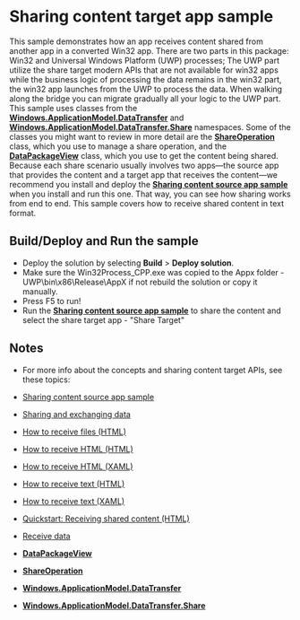 ﻿# Sharing content target app sample

This sample demonstrates how an app receives content shared from another app in a converted Win32 app.
There are two parts in this package: Win32 and Universal Windows Platform (UWP) processes;
The UWP part utilize the share target modern APIs that are not available for win32 apps while the business logic of processing the data remains in the win32 part, the win32 app launches from the UWP to process the data.
When walking along the bridge you can migrate gradually all your logic to the UWP part.
This sample uses classes from the [**Windows.ApplicationModel.DataTransfer**](http://msdn.microsoft.com/library/windows/apps/br205967) and [**Windows.ApplicationModel.DataTransfer.Share**](http://msdn.microsoft.com/library/windows/apps/br205989) namespaces. Some of the classes you might want to review in more detail are the [**ShareOperation**](http://msdn.microsoft.com/library/windows/apps/br205977) class, which you use to manage a share operation, and the [**DataPackageView**](http://msdn.microsoft.com/library/windows/apps/hh738408) class, which you use to get the content being shared. Because each share scenario usually involves two apps—the source app that provides the content and a target app that receives the content—we recommend you install and deploy the  [**Sharing content source app sample**](http://go.microsoft.com/fwlink/p/?linkid=231511) when you install and run this one. That way, you can see how sharing works from end to end. 
This sample covers how to receive shared content in text format.


Build/Deploy and Run the sample
-------------------------------

 - Deploy the solution by selecting **Build** \> **Deploy solution**.
 - Make sure the Win32Process_CPP.exe was copied to the Appx folder - UWP\bin\x86\Release\AppX if not rebuild the solution or copy it manually.
 - Press F5 to run!
 - Run the [**Sharing content source app sample**](http://go.microsoft.com/fwlink/p/?linkid=231511) to share the content and select the share target app - "Share Target"
 
Notes
------

- For more info about the concepts and sharing content target APIs, see these topics:

- [Sharing content source app sample](http://go.microsoft.com/fwlink/p/?linkid=231511)
- [Sharing and exchanging data](http://msdn.microsoft.com/library/windows/apps/hh464923)
- [How to receive files (HTML)](http://msdn.microsoft.com/library/windows/apps/hh758302)
- [How to receive HTML (HTML)](http://msdn.microsoft.com/library/windows/apps/hh758303)
- [How to receive HTML (XAML)](http://msdn.microsoft.com/library/windows/apps/hh973053)
- [How to receive text (HTML)](http://msdn.microsoft.com/library/windows/apps/hh758304)
- [How to receive text (XAML)](http://msdn.microsoft.com/library/windows/apps/hh973054)
- [Quickstart: Receiving shared content (HTML)](http://msdn.microsoft.com/library/windows/apps/hh465255)
- [Receive data](https://msdn.microsoft.com/library/windows/apps/mt243292)
- [**DataPackageView**](http://msdn.microsoft.com/library/windows/apps/hh738408)
- [**ShareOperation**](http://msdn.microsoft.com/library/windows/apps/br205977)
- [**Windows.ApplicationModel.DataTransfer**](http://msdn.microsoft.com/library/windows/apps/br205967)
- [**Windows.ApplicationModel.DataTransfer.Share**](http://msdn.microsoft.com/library/windows/apps/br205989)
